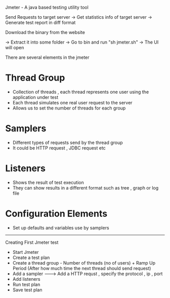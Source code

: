 Jmeter - A java based testing utility tool

Send Requests to target server -> Get statistics info of target server  ->  Generate test report in diff format


Download the binary from the website

-> Extract it into some folder
-> Go to bin and run  "sh jmeter.sh"
-> The UI will open


There are several elements in the jmeter

# Thread Group
- Collection of threads , each thread represents one user using the application under test
- Each thread simulates one real user request to the server
- Allows us to set the number of threads for each group


# Samplers
- Different types of requests send by the thread group
- It could be HTTP request , JDBC request etc


# Listeners 
- Shows the result of test execution
- They can show results in a different format such as tree , graph or log file


# Configuration Elements
- Set up defaults and variables use by samplers





---------------------------------------------------------------------------------------------------------------------------------------


Creating First Jmeter test

- Start Jmeter
- Create a test plan
- Create a thread group - Number of threads (no of users)   +  Ramp Up Period (After how much time the next thread should send request)
- Add a sampler    --->   Add a HTTP requst , specify the protocol , ip , port 
- Add listeners
- Run test plan
- Save test plan


